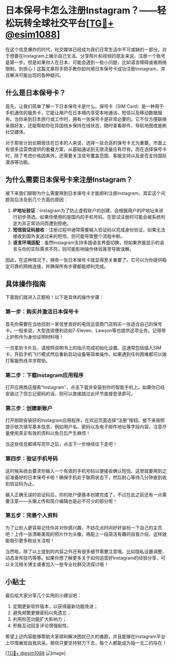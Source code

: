 # 日本保号卡怎么注册Instagram？——轻松玩转全球社交平台[[TG💪+ @esim1088](https://t.me/s/esim1088)]

在这个信息爆炸的时代，社交媒体已经成为我们日常生活中不可或缺的一部分。对于想要在Instagram上展示自己生活、分享照片和视频的朋友来说，注册一个账号是第一步。但是如果你人在日本，可能会遇到一些小问题，比如语言障碍或者网络限制。别担心！这篇文章将手把手教你如何用日本保号卡成功注册Instagram，并且解决可能出现的各种疑问。

## 什么是日本保号卡？

首先，让我们简单了解一下日本保号卡是什么。保号卡（SIM Card）是一种用于手机通信的服务卡，它能让用户在日本境内享受本地通话、短信以及移动数据服务。当你来到日本旅行或工作时，拥有一张保号卡是非常必要的。它不仅方便联络亲朋好友，还能帮助你在异国他乡保持在线状态，随时查看邮件、导航地图或是刷社交媒体。

对于那些计划长期居住在日本的人来说，选择一张合适的保号卡尤为重要。市面上有很多运营商提供的套餐方案，从基础通话到无限流量应有尽有。而在选择保号卡时，除了考虑价格因素外，还需要关注信号覆盖范围、客服支持以及是否支持国际漫游等功能。

## 为什么需要日本保号卡来注册Instagram？

接下来我们聊聊为什么需要用到日本保号卡才能顺利注册Instagram。其实这个问题背后涉及到几个方面的原因：

1. **IP地址验证**：Instagram为了防止虚假账户的创建，会根据用户的IP地址来进行初步筛选。如果你使用的是国内的手机号码，在尝试注册时可能会被系统判定为非正常访问而遭到拒绝。
2. **短信验证码接收**：注册过程中通常需要输入验证码以完成身份验证。如果无法接收到国外发送过来的短信，则可能导致整个流程中断。
3. **语言环境适配**：虽然Instagram支持多国语言界面切换，但如果界面显示的语言与你的实际需求不符，则可能影响操作体验甚至导致误解。

因此，在这种情况下，拥有一张日本保号卡就显得至关重要了。它可以为你提供稳定可靠的网络连接，并确保所有步骤都能顺利完成。

## 具体操作指南

下面我们就进入正题啦！以下是具体的操作步骤：

### 第一步：购买并激活日本保号卡

首先你需要在当地找到一家信誉良好的电信运营商门店购买一张适合自己的保号卡。一般来说，大型连锁便利店如7-Eleven、Lawson等也提供这项业务。记得带上护照作为身份证明材料哦！

一旦拿到卡片后，请按照说明书上的指示完成初始化设置。这通常包括插入SIM卡、开启手机飞行模式然后重新启动设备等简单操作。如果遇到任何困难都可以拨打客服热线寻求帮助。

### 第二步：下载Instagram应用程序

打开应用商店搜索“Instagram”，点击下载并安装到你的智能手机上。如果你已经安装过了但忘记密码的话，则可以直接跳过此环节直接登录即可。

### 第三步：创建新账户

打开刚刚安装好的Instagram应用程序，在欢迎页面选择“注册”按钮。接下来按照提示依次填写基本信息，例如用户名、密码以及电子邮件地址等字段内容。注意尽量使用真实有效的资料以免日后产生麻烦！

当这些信息都填写完毕之后，点击下一步继续往下走吧！

### 第四步：验证手机号码

这时候系统会要求你输入一个有效的手机号码以便接收确认短信。这里就要用到之前准备好的日本保号卡啦！确保手机处于联网状态下，然后耐心等待几分钟直到收到验证码为止。

输入正确无误的验证码后，你的账户便基本创建完成了。不过在此之前还有一点需要注意——头像上传和简介编辑也是必不可少的部分呢！

### 第五步：完善个人资料

为了让别人更容易记住你并对你感兴趣，不妨花点时间好好装扮一下自己的主页吧！上传一张清晰美观的照片作为头像，再配上一段简洁有趣的自我介绍，这样就能吸引更多粉丝关注啦！

当然啦，除了以上提到的内容之外还有很多细节需要注意哦。比如隐私设置调整、动态发布技巧等等。如果你想了解更多关于如何运营好Instagram的经验分享，可以关注相关博主或者加入一些专业社群交流探讨哦！

## 小贴士

最后给大家分享几个实用的小建议吧：

1. 定期更新软件版本，以获得最新功能改进；
2. 避免频繁更换密码以免遗忘；
3. 利用标签功能扩大影响力；
4. 积极互动回复评论增强粘性。

希望上述内容能够帮助大家顺利解决困扰已久的难题，并且能够在Instagram平台上尽情展现自我风采。相信只要坚持努力下去，每个人都能成为独一无二的存在！

[[TG💪+ @esim1088](https://t.me/s/esim1088) ![Image](https://i.postimg.cc/4NQfJmqS/Snipaste-2025-05-13-00-14-12.png)]